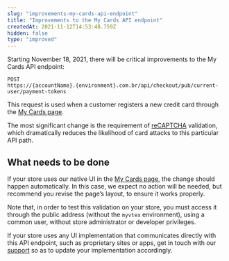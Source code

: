 ```yaml
---
slug: "improvements-my-cards-api-endpoint"
title: "Improvements to the My Cards API endpoint"
createdAt: 2021-11-12T14:53:48.759Z
hidden: false
type: "improved"
---
```


Starting November 18, 2021, there will be critical improvements to the My Cards API endpoint:
```
POST
https://{accountName}.{environment}.com.br/api/checkout/pub/current-user/payment-tokens
```

This request is used when a customer registers a new credit card through the [My Cards page](https://help.vtex.com/en/tutorial/como-funciona-a-minha-conta--2BQ3GiqhqGJTXsWVuio3Xh#cartoes).

The most significant change is the requirement of [reCAPTCHA](https://developers.google.com/recaptcha/docs/display) validation, which dramatically reduces the likelihood of card attacks to this particular API path.


## What needs to be done

If your store uses our native UI in the [My Cards page](https://help.vtex.com/en/tutorial/como-funciona-a-minha-conta--2BQ3GiqhqGJTXsWVuio3Xh#cartoes), the change should happen automatically. In this case, we expect no action will be needed, but recommend you revise the page’s layout, to ensure it works properly.

Note that, in order to test this validation on your store, you must access it through the public address (without the `myvtex` environment), using a common user, without store administrator or developer privileges.

If your store uses any UI implementation that communicates directly with this API endpoint, such as proprietary sites or apps, get in touch with our [support](https://help.vtex.com/pt/support) so as to update your implementation accordingly.